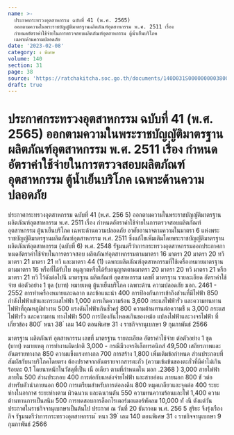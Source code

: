 ```yaml
---
name: >-
  ประกาศกระทรวงอุตสาหกรรม ฉบับที่ 41 (พ.ศ. 2565)
  ออกตามความในพระราชบัญญัติมาตรฐานผลิตภัณฑ์อุตสาหกรรม พ.ศ. 2511 เรื่อง
  กำหนดอัตราค่าใช้จ่ายในการตรวจสอบผลิตภัณฑ์อุตสาหกรรม ตู้น้ำเย็นบริโภค
  เฉพาะด้านความปลอดภัย
date: '2023-02-08'
category: ง พิเศษ
volume: 140
section: 31
page: 38
source: 'https://ratchakitcha.soc.go.th/documents/140D031S0000000003800.pdf'
draft: true
---
```


# ประกาศกระทรวงอุตสาหกรรม ฉบับที่ 41 (พ.ศ. 2565) ออกตามความในพระราชบัญญัติมาตรฐานผลิตภัณฑ์อุตสาหกรรม พ.ศ. 2511 เรื่อง กำหนดอัตราค่าใช้จ่ายในการตรวจสอบผลิตภัณฑ์อุตสาหกรรม ตู้น้ำเย็นบริโภค เฉพาะด้านความปลอดภัย

ประกาศกระทรวงอุตสาหกรรม ฉบับที่ 41 (พ.ศ. 256 5) ออกตามความในพระราชบัญญัติมาตรฐานผลิตภัณฑ์อุตสาหกรรม พ.ศ. 2511 เรื่อง กำหนดอัตราค่าใช้จ่ายในการตรวจสอบผลิตภัณฑ์อุตสาหกรรม ตู้นาเย็นบริโภค เฉพาะด้านความปลอดภัย อาศัยอานาจตามความในมาตรา 6 แห่งพระราชบัญญัติมาตรฐานผลิตภัณฑ์อุตสาหกรรม พ.ศ. 2511 ซึ่งแก้ไขเพิ่มเติมโดยพระราชบัญญัติมาตรฐานผลิตภัณฑ์อุตสาหกรรม (ฉบับที่ 6) พ.ศ. 2548 รัฐมนตรีว่าการกระทรวงอุตสาหกรรมออกประกาศกาหนดอัตราค่าใช้จ่ายในการตรวจสอบ ผลิตภัณฑ์อุตสาหกรรมตามมาตรา 16 มาตรา 20 มาตรา 20 ทวิ มาตรา 21 มาตรา 21 ทวิ และมาตรา 44 (1) เฉพาะผลิตภัณฑ์อุตสาหกรรมที่ใช้เครื่องหมายมาตรฐานตามมาตรา 16 หรือที่ได้รับใบ อนุญาตหรือได้รับอนุญาตตามมาตรา 20 มาตรา 20 ทวิ มาตรา 21 หรือมาตรา 21 ทวิ ไว้ดังต่อไปนี มาตรฐาน ผลิตภัณฑ์ อุตสาหกรรม เลขที่ มาตรฐาน รายละเอียด อัตราค่าใช้จ่าย ต่อตัวอย่าง 1 ชุด (บาท) หมายเหตุ ตู้นาเย็นบริโภค เฉพาะด้าน ความปลอดภัย มอก. 2461 - 2552 การทำเครื่องหมายและฉลาก และข้อแนะนำ 400 การป้องกันการเข้าถึงส่วนที่มีไฟฟ้า 850 กำลังไฟฟ้าเข้าและกระแสไฟฟ้า 1,000 การเกิดความร้อน 3,600 กระแสไฟฟ้ารั่ว และความทนทาน ไฟฟ้าที่อุณหภูมิทำงาน 500 แรงดันไฟฟ้าเกินชั่วครู่ 800 ความต้านทานต่อความชื น 3,000 กระแสไฟฟ้ารั่ว และความทน ทางไฟฟ้า 500 การป้องกันโหลดเกินของหม้อ แปลงไฟฟ้าและวงจรไฟฟ้า ที่เกี่ยวข้อง 800 ้ หนา 38 ่ เลม 140 ตอนพิเศษ 31 ง ราชกิจจานุเบกษา 9 กุมภาพันธ์ 2566

มาตรฐาน ผลิตภัณฑ์ อุตสาหกรรม เลขที่ มาตรฐาน รายละเอียด อัตราค่าใช้จ่าย ต่อตัวอย่าง 1 ชุด (บาท) หมายเหตุ การทำงานผิดปกติ 3,000 - กรณีมีวงจรอิเล็กทรอนิกส์ 49,500 เสถียรภาพและอันตรายทางกล 850 ความแข็งแรงทางกล 700 การสร้าง 1,800 เพิ่มเติมข้อกำหนด ส่วนประกอบที่สัมผัสกับนาบริโภคโดยตรง ต้องปราศจากอันตรายจากสารตะกั่ว (ความเข้มข้นของตะกั่วที่มีค่าไม่เกิน ร้อยละ 0.1 โดยนาหนักในวัสดุที่เป็น เนื อเดียว ตามที่กำหนดใน มอก .2368 ) 3,000 สายไฟฟ้าภายใน 500 ส่วนประกอบ 400 การต่อกับแหล่งจ่ายไฟฟ้า และสายอ่อน ภายนอก 800 ขั วต่อสำหรับตัวนำภายนอก 600 การเตรียมสำหรับการต่อลงดิน 800 หมุดเกลียวและจุดต่อ 400 ระยะห่างในอากาศ ระยะห่างตาม ผิวฉนวน และฉนวนตัน 550 ความทนความร้อนและไฟ 1,400 ความต้านทานการเป็นสนิม 500 การทดสอบการล็อกโรเตอร์มอเตอร์พัดลม 10,000 ทั งนี ตังแต่วันประกาศในราชกิจจานุเบกษาเป็นต้นไป ประกาศ ณ วันที่ 20 ธันวาคม พ.ศ. 256 5 สุริยะ จึงรุ่งเรืองกิจ รัฐมนตรีว่าการกระทรวงอุตสาหกรรม ้ หนา 39 ่ เลม 140 ตอนพิเศษ 31 ง ราชกิจจานุเบกษา 9 กุมภาพันธ์ 2566
